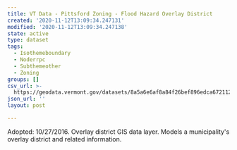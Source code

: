 ```yaml
---
title: VT Data - Pittsford Zoning - Flood Hazard Overlay District
created: '2020-11-12T13:09:34.247131'
modified: '2020-11-12T13:09:34.247138'
state: active
type: dataset
tags:
  - Isothemeboundary
  - Noderrpc
  - Subthemeother
  - Zoning
groups: []
csv_url: >-
  https://geodata.vermont.gov/datasets/8a5a6e6af8a84f26bef896edca672112_0.csv?outSR=%7B%22latestWkid%22%3A3857%2C%22wkid%22%3A102100%7D
json_url: ''
layout: post

---
```

Adopted: 10/27/2016. Overlay district GIS data layer. Models a municipality's overlay district and related information.
